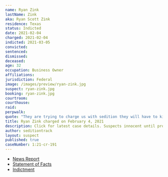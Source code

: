 ```yaml
---
name: Ryan Zink
lastName: Zink
aka: Ryan Scott Zink
residence: Texas
status: Indicted
date: 2021-02-04
charged: 2021-02-04
indicted: 2021-03-05
convicted:
sentenced:
dismissed:
deceased:
age: 32
occupation: Business Owner
affiliations:
jurisdiction: Federal
image: /images/preview/ryan-zink.jpg
suspect: ryan-zink.jpg
booking: ryan-zink.jpg
courtroom:
courthouse:
raid:
perpwalk:
quote: "They are trying to charge us with sedition they will have to kill me I'm not coming quietly."
title: Ryan Zink charged on February 4, 2021
description: Click for latest case details. Suspects innocent until proven guilty.
author: seditiontrack
layout: suspect
published: true
caseNumber: 1:21-cr-191
---
```

- [News Report](https://www.lubbockonline.com/story/news/crime/2021/02/04/lubbock-man-accused-participating-capitol-riots/4399609001/)
- [Statement of Facts](https://www.justice.gov/usao-dc/case-multi-defendant/file/1371576/download)
- [Indictment](https://www.justice.gov/usao-dc/case-multi-defendant/file/1414721/download)
